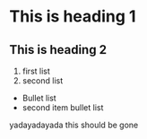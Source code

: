 # This is heading 1
## This is heading 2
1) first list
2) second list
+ Bullet list
+ second item bullet list


yadayadayada this should be gone
